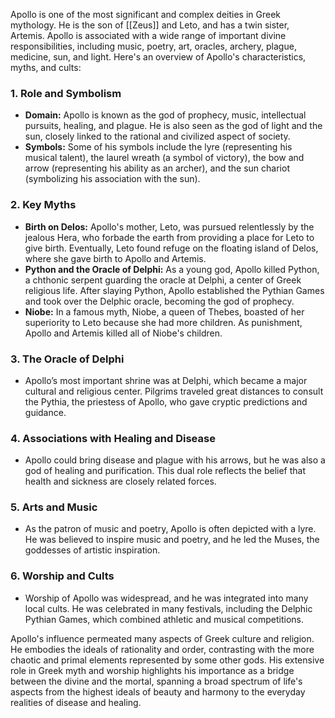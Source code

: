 Apollo is one of the most significant and complex deities in Greek mythology. He is the son of [[Zeus]] and Leto, and has a twin sister, Artemis. Apollo is associated with a wide range of important divine responsibilities, including music, poetry, art, oracles, archery, plague, medicine, sun, and light. Here's an overview of Apollo's characteristics, myths, and cults:

### 1. **Role and Symbolism**
   - **Domain:** Apollo is known as the god of prophecy, music, intellectual pursuits, healing, and plague. He is also seen as the god of light and the sun, closely linked to the rational and civilized aspect of society.
   - **Symbols:** Some of his symbols include the lyre (representing his musical talent), the laurel wreath (a symbol of victory), the bow and arrow (representing his ability as an archer), and the sun chariot (symbolizing his association with the sun).

### 2. **Key Myths**
   - **Birth on Delos:** Apollo's mother, Leto, was pursued relentlessly by the jealous Hera, who forbade the earth from providing a place for Leto to give birth. Eventually, Leto found refuge on the floating island of Delos, where she gave birth to Apollo and Artemis.
   - **Python and the Oracle of Delphi:** As a young god, Apollo killed Python, a chthonic serpent guarding the oracle at Delphi, a center of Greek religious life. After slaying Python, Apollo established the Pythian Games and took over the Delphic oracle, becoming the god of prophecy.
   - **Niobe:** In a famous myth, Niobe, a queen of Thebes, boasted of her superiority to Leto because she had more children. As punishment, Apollo and Artemis killed all of Niobe's children.

### 3. **The Oracle of Delphi**
   - Apollo’s most important shrine was at Delphi, which became a major cultural and religious center. Pilgrims traveled great distances to consult the Pythia, the priestess of Apollo, who gave cryptic predictions and guidance.

### 4. **Associations with Healing and Disease**
   - Apollo could bring disease and plague with his arrows, but he was also a god of healing and purification. This dual role reflects the belief that health and sickness are closely related forces.

### 5. **Arts and Music**
   - As the patron of music and poetry, Apollo is often depicted with a lyre. He was believed to inspire music and poetry, and he led the Muses, the goddesses of artistic inspiration.

### 6. **Worship and Cults**
   - Worship of Apollo was widespread, and he was integrated into many local cults. He was celebrated in many festivals, including the Delphic Pythian Games, which combined athletic and musical competitions.

Apollo's influence permeated many aspects of Greek culture and religion. He embodies the ideals of rationality and order, contrasting with the more chaotic and primal elements represented by some other gods. His extensive role in Greek myth and worship highlights his importance as a bridge between the divine and the mortal, spanning a broad spectrum of life's aspects from the highest ideals of beauty and harmony to the everyday realities of disease and healing.